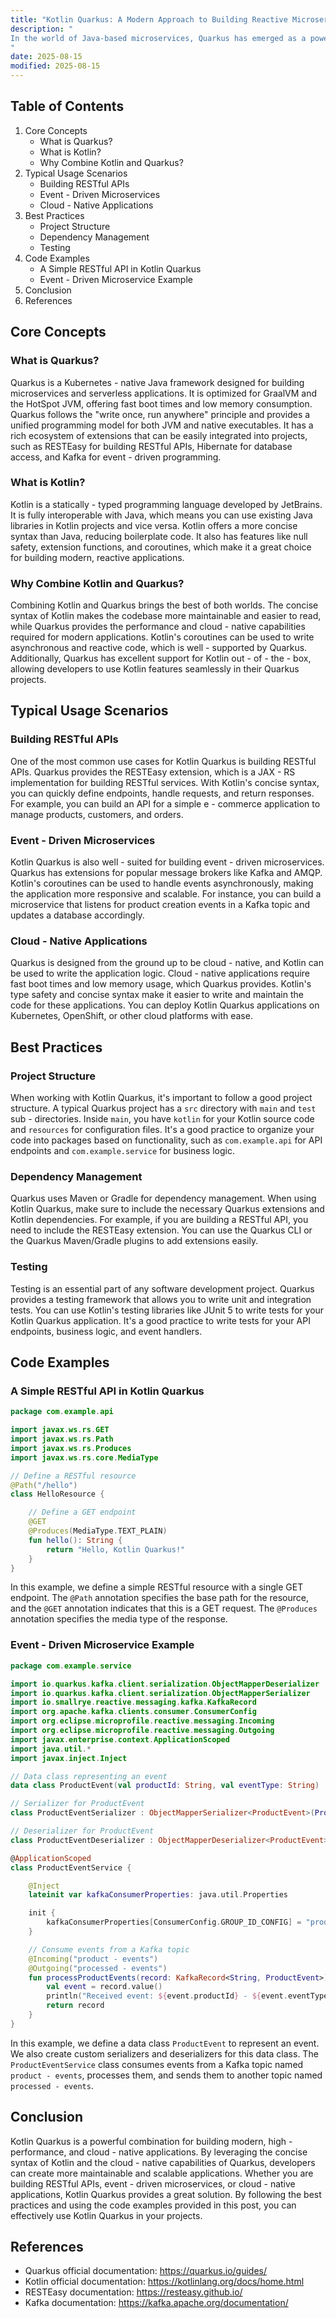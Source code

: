```yaml
---
title: "Kotlin Quarkus: A Modern Approach to Building Reactive Microservices"
description: "
In the world of Java-based microservices, Quarkus has emerged as a powerful framework that offers fast boot times, low memory usage, and excellent support for cloud-native applications. Kotlin, on the other hand, is a modern programming language that runs on the Java Virtual Machine (JVM) and provides a more concise and expressive syntax compared to Java. Combining Kotlin with Quarkus creates a potent combination for building high-performance, reactive microservices.  This blog post aims to provide an in - depth look at Kotlin Quarkus, covering its core concepts, typical usage scenarios, and best practices. By the end of this post, intermediate - to - advanced software engineers will have a better understanding of how to effectively use Kotlin Quarkus in their projects.
"
date: 2025-08-15
modified: 2025-08-15
---
```


## Table of Contents
1. Core Concepts
    - What is Quarkus?
    - What is Kotlin?
    - Why Combine Kotlin and Quarkus?
2. Typical Usage Scenarios
    - Building RESTful APIs
    - Event - Driven Microservices
    - Cloud - Native Applications
3. Best Practices
    - Project Structure
    - Dependency Management
    - Testing
4. Code Examples
    - A Simple RESTful API in Kotlin Quarkus
    - Event - Driven Microservice Example
5. Conclusion
6. References

## Core Concepts

### What is Quarkus?
Quarkus is a Kubernetes - native Java framework designed for building microservices and serverless applications. It is optimized for GraalVM and the HotSpot JVM, offering fast boot times and low memory consumption. Quarkus follows the "write once, run anywhere" principle and provides a unified programming model for both JVM and native executables. It has a rich ecosystem of extensions that can be easily integrated into projects, such as RESTEasy for building RESTful APIs, Hibernate for database access, and Kafka for event - driven programming.

### What is Kotlin?
Kotlin is a statically - typed programming language developed by JetBrains. It is fully interoperable with Java, which means you can use existing Java libraries in Kotlin projects and vice versa. Kotlin offers a more concise syntax than Java, reducing boilerplate code. It also has features like null safety, extension functions, and coroutines, which make it a great choice for building modern, reactive applications.

### Why Combine Kotlin and Quarkus?
Combining Kotlin and Quarkus brings the best of both worlds. The concise syntax of Kotlin makes the codebase more maintainable and easier to read, while Quarkus provides the performance and cloud - native capabilities required for modern applications. Kotlin's coroutines can be used to write asynchronous and reactive code, which is well - supported by Quarkus. Additionally, Quarkus has excellent support for Kotlin out - of - the - box, allowing developers to use Kotlin features seamlessly in their Quarkus projects.

## Typical Usage Scenarios

### Building RESTful APIs
One of the most common use cases for Kotlin Quarkus is building RESTful APIs. Quarkus provides the RESTEasy extension, which is a JAX - RS implementation for building RESTful services. With Kotlin's concise syntax, you can quickly define endpoints, handle requests, and return responses. For example, you can build an API for a simple e - commerce application to manage products, customers, and orders.

### Event - Driven Microservices
Kotlin Quarkus is also well - suited for building event - driven microservices. Quarkus has extensions for popular message brokers like Kafka and AMQP. Kotlin's coroutines can be used to handle events asynchronously, making the application more responsive and scalable. For instance, you can build a microservice that listens for product creation events in a Kafka topic and updates a database accordingly.

### Cloud - Native Applications
Quarkus is designed from the ground up to be cloud - native, and Kotlin can be used to write the application logic. Cloud - native applications require fast boot times and low memory usage, which Quarkus provides. Kotlin's type safety and concise syntax make it easier to write and maintain the code for these applications. You can deploy Kotlin Quarkus applications on Kubernetes, OpenShift, or other cloud platforms with ease.

## Best Practices

### Project Structure
When working with Kotlin Quarkus, it's important to follow a good project structure. A typical Quarkus project has a `src` directory with `main` and `test` sub - directories. Inside `main`, you have `kotlin` for your Kotlin source code and `resources` for configuration files. It's a good practice to organize your code into packages based on functionality, such as `com.example.api` for API endpoints and `com.example.service` for business logic.

### Dependency Management
Quarkus uses Maven or Gradle for dependency management. When using Kotlin Quarkus, make sure to include the necessary Quarkus extensions and Kotlin dependencies. For example, if you are building a RESTful API, you need to include the RESTEasy extension. You can use the Quarkus CLI or the Quarkus Maven/Gradle plugins to add extensions easily.

### Testing
Testing is an essential part of any software development project. Quarkus provides a testing framework that allows you to write unit and integration tests. You can use Kotlin's testing libraries like JUnit 5 to write tests for your Kotlin Quarkus application. It's a good practice to write tests for your API endpoints, business logic, and event handlers.

## Code Examples

### A Simple RESTful API in Kotlin Quarkus
```kotlin
package com.example.api

import javax.ws.rs.GET
import javax.ws.rs.Path
import javax.ws.rs.Produces
import javax.ws.rs.core.MediaType

// Define a RESTful resource
@Path("/hello")
class HelloResource {

    // Define a GET endpoint
    @GET
    @Produces(MediaType.TEXT_PLAIN)
    fun hello(): String {
        return "Hello, Kotlin Quarkus!"
    }
}
```
In this example, we define a simple RESTful resource with a single GET endpoint. The `@Path` annotation specifies the base path for the resource, and the `@GET` annotation indicates that this is a GET request. The `@Produces` annotation specifies the media type of the response.

### Event - Driven Microservice Example
```kotlin
package com.example.service

import io.quarkus.kafka.client.serialization.ObjectMapperDeserializer
import io.quarkus.kafka.client.serialization.ObjectMapperSerializer
import io.smallrye.reactive.messaging.kafka.KafkaRecord
import org.apache.kafka.clients.consumer.ConsumerConfig
import org.eclipse.microprofile.reactive.messaging.Incoming
import org.eclipse.microprofile.reactive.messaging.Outgoing
import javax.enterprise.context.ApplicationScoped
import java.util.*
import javax.inject.Inject

// Data class representing an event
data class ProductEvent(val productId: String, val eventType: String)

// Serializer for ProductEvent
class ProductEventSerializer : ObjectMapperSerializer<ProductEvent>(ProductEvent::class.java)

// Deserializer for ProductEvent
class ProductEventDeserializer : ObjectMapperDeserializer<ProductEvent>(ProductEvent::class.java)

@ApplicationScoped
class ProductEventService {

    @Inject
    lateinit var kafkaConsumerProperties: java.util.Properties

    init {
        kafkaConsumerProperties[ConsumerConfig.GROUP_ID_CONFIG] = "product - event - group"
    }

    // Consume events from a Kafka topic
    @Incoming("product - events")
    @Outgoing("processed - events")
    fun processProductEvents(record: KafkaRecord<String, ProductEvent>): KafkaRecord<String, ProductEvent> {
        val event = record.value()
        println("Received event: ${event.productId} - ${event.eventType}")
        return record
    }
}
```
In this example, we define a data class `ProductEvent` to represent an event. We also create custom serializers and deserializers for this data class. The `ProductEventService` class consumes events from a Kafka topic named `product - events`, processes them, and sends them to another topic named `processed - events`.

## Conclusion
Kotlin Quarkus is a powerful combination for building modern, high - performance, and cloud - native applications. By leveraging the concise syntax of Kotlin and the cloud - native capabilities of Quarkus, developers can create more maintainable and scalable applications. Whether you are building RESTful APIs, event - driven microservices, or cloud - native applications, Kotlin Quarkus provides a great solution. By following the best practices and using the code examples provided in this post, you can effectively use Kotlin Quarkus in your projects.

## References
- Quarkus official documentation: https://quarkus.io/guides/
- Kotlin official documentation: https://kotlinlang.org/docs/home.html
- RESTEasy documentation: https://resteasy.github.io/
- Kafka documentation: https://kafka.apache.org/documentation/ 